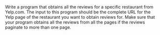 Write a program that obtains all the reviews for a specific restaurant from Yelp.com.  The input to this program should be the complete URL for the Yelp page of the restaurant you want to obtain reviews for.  Make sure that your program obtains all the reviews from all the pages if the reviews paginate to more than one page.  
